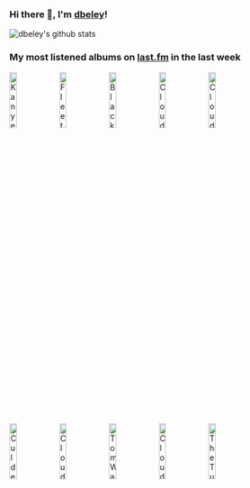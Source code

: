 ### Hi there 👋, I'm [dbeley](https://dbeley.ovh/en)!

![dbeley's github stats](https://github-readme-stats.vercel.app/api?username=dbeley)

### My most listened albums on [last.fm](https://www.last.fm/user/d_beley) in the last week

[<img src='https://lastfm.freetls.fastly.net/i/u/300x300/32f2b94ebebb2742709006790b9209b9.png' width='16%' height='16%' alt='Kanye West - Donda'>](https://www.last.fm/music/kanye%2bwest/donda)&nbsp;
[<img src='https://lastfm.freetls.fastly.net/i/u/300x300/376390dce0a512dcfa2158a589e0e436.png' width='16%' height='16%' alt='Fleetwood Mac - The Dance'>](https://www.last.fm/music/fleetwood%2bmac/the%2bdance)&nbsp;
[<img src='https://lastfm.freetls.fastly.net/i/u/300x300/3332b3cee5de8598dbd080f8e2783f93.jpg' width='16%' height='16%' alt='Black Country, New Road - Ants From Up There'>](https://www.last.fm/music/black%2bcountry%252c%2bnew%2broad/ants%2bfrom%2bup%2bthere)&nbsp;
[<img src='https://lastfm.freetls.fastly.net/i/u/300x300/5bbd43c68b4e4cf696775a7822cf34ae.jpg' width='16%' height='16%' alt='Cloud Nothings - Turning On'>](https://www.last.fm/music/cloud%2bnothings/turning%2bon)&nbsp;
[<img src='https://lastfm.freetls.fastly.net/i/u/300x300/8c2b2bf23e814013a4b254e6a52a09b8.png' width='16%' height='16%' alt='Cloud Nothings - Attack on Memory'>](https://www.last.fm/music/cloud%2bnothings/attack%2bon%2bmemory)&nbsp;
<br>
[<img src='https://lastfm.freetls.fastly.net/i/u/300x300/1016cd78015093c02bc956c733077708.jpg' width='16%' height='16%' alt='Cul de Sac - China Gate'>](https://www.last.fm/music/cul%2bde%2bsac/china%2bgate)&nbsp;
[<img src='https://lastfm.freetls.fastly.net/i/u/300x300/5c1c150f18b14cc6ccfbbf6224d30f89.png' width='16%' height='16%' alt='Cloud Nothings - Here and Nowhere Else'>](https://www.last.fm/music/cloud%2bnothings/here%2band%2bnowhere%2belse)&nbsp;
[<img src='https://lastfm.freetls.fastly.net/i/u/300x300/90f54339463140cb80c89df27d99c95c.png' width='16%' height='16%' alt='Tom Waits - Small Change'>](https://www.last.fm/music/tom%2bwaits/small%2bchange)&nbsp;
[<img src='https://lastfm.freetls.fastly.net/i/u/300x300/3263388aa7a5df68c658d59e05959f5b.png' width='16%' height='16%' alt='Cloud Nothings - Last Building Burning'>](https://www.last.fm/music/cloud%2bnothings/last%2bbuilding%2bburning)&nbsp;
[<img src='https://lastfm.freetls.fastly.net/i/u/300x300/347a49c33c1f1c3ab8ed246618b93786.jpg' width='16%' height='16%' alt='The Tuss - Rushup Edge'>](https://www.last.fm/music/the%2btuss/rushup%2bedge)&nbsp;
<br>
